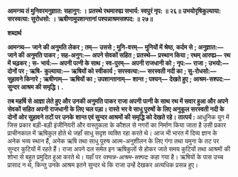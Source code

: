 **आमन्त्र्य तं मुनिवरमनुज्ञात: सहानुग: ।** **प्रतस्थे रथमारुह्य सभार्य: स्वपुरं नृप: ॥ २६॥** **उभयोरृषिकुल्याया: सरस्वत्या: सुरोधसो: ।** **ऋषीणामुपशान्तानां पश्यन्नाश्रमसश्पद: ॥ २७॥** 

**शब्दार्थ** 

**आमन्त्र्य—** **जाने की अनुमति लेकर** **; तम्—** **उससे** **; मुनि-वरम्—** **मुनियों में श्रेष्ठ, कर्दम से** **; अनुज्ञात:—** **जाने की** **अनुमति पाकर** **; सह-अनुग:—** **अपने सेवकों सहित** **; प्रतस्थे—** **प्रस्थान किया** **; रथम् आरुह्य—** **रथ में चढ़कर** **; स-** **भार्य:—** **अपनी पत्नी के साथ** **; स्व-पुरम्—** **अपनी राजधानी को** **; नृप:—** **राजा** **; उभयो:—** **दोनों पर** **; ऋषि-** **कुल्याया:—** **ऋषियों को स्वीकार्य** **; सरस्वत्या:—** **सरस्वती नदी का** **; सु-रोधसो:—** **सुहावने किनारे** **; ऋषीणाम्—** **ऋषियों का** **; उपशान्तानाम्—** **शान्त** **; पश्यन्—** **देखते हुए** **; आश्रम-सश्पद:—** **सुन्दर आश्रम की समृद्धि।** **.** 

**तब महर्षि से आज्ञा लेते हुए और उनकी अनुमति पाकर राजा अपनी पत्नी के साथ** **रथ में सवार हुआ और अपने सेवकों सहित अपनी राजधानी के लिए चल पड़ा। रास्ते** **भर वे साधु पुरुषों के लिए अनुकूल सरस्वती नदी के दोनों ओर सुहावने तटों पर उनके** **शान्त एवं सुन्दर आश्रमों की समृद्धि को देखते रहे।** **तात्पर्य :** आधुनिक युग में जिस प्रकार बड़ी-बड़ी इंजीनियरी और वास्तुकला के कौशल से नगरों का निर्माण किया जाता है उसी प्रकार प्राचीनकाल में ऋषिकुल होते थे जहाँ साधु सदृश व्यक्ति रहा करते थे। आज भी भारत में दिव्य ज्ञान के अनेक भव्य स्थान हैं, अनेक ऋषि तथा साधु पुरुष आत्म-अनुशीलन के लिए गंगा तथा यमुना के तट पर सुन्दर कुटियों में रहते हैं। राजा अपने दल समेत इन ऋषिकुलों से होकर जाते समय कुटियों तथा आश्रमों की शोभा से बहुत प्रमुदित हुआ करते थे। यहाँ पर *पश्यन्न-आश्रम-सश्पद:* कहा गया है। ऋषियों के पास उच्च प्रासाद न थे, किन्तु उनके आश्रम इतने सुन्दर थे कि राजा उन्हें देखकर अत्यधिक प्रसन्न हुए।  